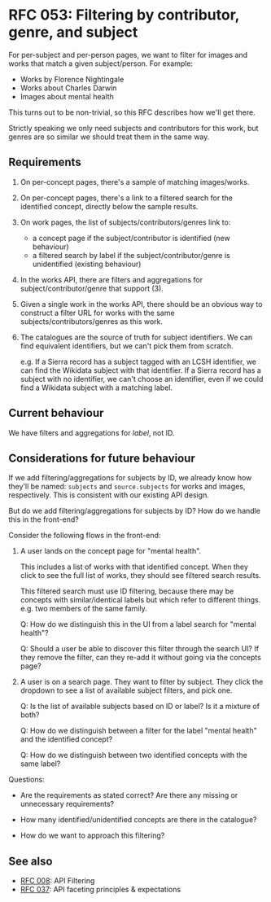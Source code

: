 # RFC 053: Filtering by contributor, genre, and subject

For per-subject and per-person pages, we want to filter for images and works that match a given subject/person.
For example:

*   Works by Florence Nightingale
*   Works about Charles Darwin
*   Images about mental health

This turns out to be non-trivial, so this RFC describes how we'll get there.

Strictly speaking we only need subjects and contributors for this work, but genres are so similar we should treat them in the same way.

## Requirements

1.  On per-concept pages, there's a sample of matching images/works.

2.  On per-concept pages, there's a link to a filtered search for the identified concept, directly below the sample results.

3.  On work pages, the list of subjects/contributors/genres link to:

    -   a concept page if the subject/contributor is identified (new behaviour)
    -   a filtered search by label if the subject/contributor/genre is unidentified (existing behaviour)

4.  In the works API, there are filters and aggregations for subject/contributor/genre that support (3).

5.  Given a single work in the works API, there should be an obvious way to construct a filter URL for works with the same subjects/contributors/genres as this work.

6.  The catalogues are the source of truth for subject identifiers.
    We can find equivalent identifiers, but we can't pick them from scratch.

    e.g. If a Sierra record has a subject tagged with an LCSH identifier, we can find the Wikidata subject with that identifier.
    If a Sierra record has a subject with no identifier, we can't choose an identifier, even if we could find a Wikidata subject with a matching label.

## Current behaviour

We have filters and aggregations for *label*, not ID.

## Considerations for future behaviour

If we add filtering/aggregations for subjects by ID, we already know how they'll be named: `subjects` and `source.subjects` for works and images, respectively.
This is consistent with our existing API design.

But do we add filtering/aggregations for subjects by ID?
How do we handle this in the front-end?

Consider the following flows in the front-end:

1.  A user lands on the concept page for "mental health".

    This includes a list of works with that identified concept.
    When they click to see the full list of works, they should see filtered search results.

    This filtered search must use ID filtering, because there may be concepts with similar/identical labels but which refer to different things.
    e.g. two members of the same family.

    Q: How do we distinguish this in the UI from a label search for "mental health"?

    Q: Should a user be able to discover this filter through the search UI?
    If they remove the filter, can they re-add it without going via the concepts page?

2.  A user is on a search page.
    They want to filter by subject.
    They click the dropdown to see a list of available subject filters, and pick one.

    Q: Is the list of available subjects based on ID or label?
    Is it a mixture of both?

    Q: How do we distinguish between a filter for the label "mental health" and the identified concept?

    Q: How do we distinguish between two identified concepts with the same label?

Questions:

*   Are the requirements as stated correct?
    Are there any missing or unnecessary requirements?

*   How many identified/unidentified concepts are there in the catalogue?

*   How do we want to approach this filtering?

## See also

*   [RFC 008](../008-api-filtering): API Filtering
*   [RFC 037](../037-api-faceting-principles): API faceting principles & expectations
